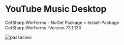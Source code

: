 # YouTube Music Desktop

CefSharp.WinForms - NuGet Package > Install-Package CefSharp.WinForms -Version 73.1.130

![passaciwo](https://i.imgur.com/a7UfNsf.png)
